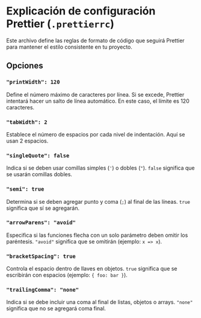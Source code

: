 # Explicación de configuración Prettier (`.prettierrc`)

Este archivo define las reglas de formato de código que seguirá Prettier para mantener el estilo consistente en tu proyecto.

## Opciones

### `"printWidth": 120`
Define el número máximo de caracteres por línea. Si se excede, Prettier intentará hacer un salto de línea automático. En este caso, el límite es 120 caracteres.

### `"tabWidth": 2`
Establece el número de espacios por cada nivel de indentación. Aquí se usan 2 espacios.

### `"singleQuote": false`
Indica si se deben usar comillas simples (`'`) o dobles (`"`). `false` significa que se usarán comillas dobles.

### `"semi": true`
Determina si se deben agregar punto y coma (`;`) al final de las líneas. `true` significa que sí se agregarán.

### `"arrowParens": "avoid"`
Especifica si las funciones flecha con un solo parámetro deben omitir los paréntesis. `"avoid"` significa que se omitirán (ejemplo: `x => x`).

### `"bracketSpacing": true`
Controla el espacio dentro de llaves en objetos. `true` significa que se escribirán con espacios (ejemplo: `{ foo: bar }`).

### `"trailingComma": "none"`
Indica si se debe incluir una coma al final de listas, objetos o arrays. `"none"` significa que no se agregará coma final.